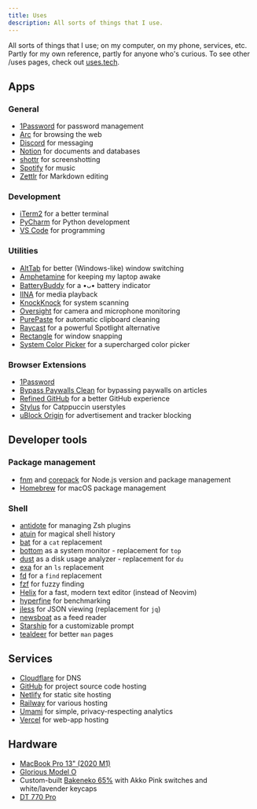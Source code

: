```yaml
---
title: Uses
description: All sorts of things that I use.
---
```


<p class="mb-12">All sorts of things that I use; on my computer, on my phone, services, etc. Partly for my own reference, partly for anyone who's curious. To see other /uses pages, check out <a href="https://uses.tech/">uses.tech</a>.</p>

## Apps

### General

- [1Password](https://1password.com/) for password management
- [Arc](https://arc.net/) for browsing the web
- [Discord](https://discord.com/) for messaging
- [Notion](https://notion.so/) for documents and databases
- [shottr](https://shottr.cc/) for screenshotting
- [Spotify](https://spotify.com/) for music
- [Zettlr](https://github.com/Zettlr/Zettlr) for Markdown editing

### Development

- [iTerm2](https://iterm2.com/) for a better terminal
- [PyCharm](https://www.jetbrains.com/pycharm/) for Python development
- [VS Code](https://code.visualstudio.com/) for programming

### Utilities

- [AltTab](https://alt-tab-macos.netlify.app/) for better (Windows-like) window switching
- [Amphetamine](https://apps.apple.com/us/app/amphetamine/id937984704) for keeping my laptop awake
- [BatteryBuddy](https://batterybuddy.app/) for a •ᴗ• battery indicator
- [IINA](https://iina.io/) for media playback
- [KnockKnock](https://objective-see.org/products/knockknock.html) for system scanning
- [Oversight](https://objective-see.org/products/oversight.html) for camera and microphone monitoring
- [PurePaste](https://sindresorhus.com/pure-paste) for automatic clipboard cleaning
- [Raycast](https://raycast.com/) for a powerful Spotlight alternative
- [Rectangle](https://rectangleapp.com/x) for window snapping
- [System Color Picker](https://sindresorhus.com/system-color-picker) for a supercharged color picker

### Browser Extensions

- [1Password](https://1password.com/downloads/browser-extension/)
- [Bypass Paywalls Clean](https://gitlab.com/magnolia1234/bypass-paywalls-chrome-clean) for bypassing paywalls on articles
- [Refined GitHub](https://github.com/refined-github/refined-github) for a better GitHub experience
- [Stylus](https://github.com/openstyles/stylus) for Catppuccin userstyles
- [uBlock Origin](https://github.com/gorhill/uBlock/) for advertisement and tracker blocking

## Developer tools

### Package management

- [fnm](https://github.com/Schniz/fnm) and [corepack](https://github.com/nodejs/corepack) for Node.js version and package management
- [Homebrew](https://brew.sh/) for macOS package management

### Shell

- [antidote](https://github.com/mattmc3/antidote) for managing Zsh plugins
- [atuin](https://atuin.sh/) for magical shell history
- [bat](https://github.com/sharkdp/bat) for a `cat` replacement
- [bottom](https://github.com/ClementTsang/bottom) as a system monitor - replacement for `top`
- [dust](https://github.com/bootandy/dust) as a disk usage analyzer - replacement for `du`
- [exa](https://the.exa.website/) for an `ls` replacement
- [fd](https://github.com/sharkdp/fd) for a `find` replacement
- [fzf](https://github.com/junegunn/fzf) for fuzzy finding
- [Helix](https://helix-editor.com/) for a fast, modern text editor (instead of Neovim)
- [hyperfine](https://github.com/sharkdp/hyperfine) for benchmarking
- [jless](https://jless.io/) for JSON viewing (replacement for `jq`)
- [newsboat](https://github.com/newsboat/newsboat) as a feed reader
- [Starship](https://starship.rs/) for a customizable prompt
- [tealdeer](https://github.com/dbrgn/tealdeer) for better `man` pages

## Services

- [Cloudflare](https://cloudflare.com/) for DNS
- [GitHub](https://github.com/) for project source code hosting
- [Netlify](https://www.netlify.com/) for static site hosting
- [Railway](https://railway.app/) for various hosting
- [Umami](https://umami.is/) for simple, privacy-respecting analytics
- [Vercel](https://vercel.com/) for web-app hosting

## Hardware

- [MacBook Pro 13" (2020 M1)](https://www.apple.com/macbook-pro-13/)
- [Glorious Model O](https://www.gloriousgaming.com/products/glorious-model-o-black)
- Custom-built [Bakeneko 65%](https://cannonkeys.com/products/bakeneko65/) with Akko Pink switches and white/lavender keycaps
- [DT 770 Pro](https://north-america.beyerdynamic.com/dt-770-pro.html)
